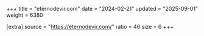 +++
title = "eternodevir.com"
date = "2024-02-21"
updated = "2025-09-01"
weight = 6380

[extra]
source = "https://eternodevir.com/"
ratio = 46
size = 6
+++
